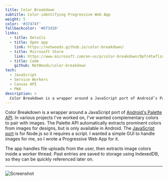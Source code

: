 ```yaml
---
title: Color Breakdown
subtitle: Color-identifying Progressive Web App
weight: 5
color: '#37474f'
fallbackcolor: '#6f3d10'
links:
  - title: Details
  - title: Open app
    link: https://notwoods.github.io/color-breakdown/
  - title: Microsoft Store
    link: https://www.microsoft.com/en-us/p/color-breakdown/9pfc4twflznv
  - title: Code
    github: NotWoods/color-breakdown
tech:
  - JavaScript
  - Service Workers
  - Canvas API
  - PWA
description: >
  Color Breakdown is a wrapper around a JavaScript port of Android’s Palette API. In various projects I’ve worked on, I’ve wanted complementary colors to pair with images. The Palette API automatically extracts prominent colors from images for designs, but is only available in Android. The JavaScript port is for Node.js so it requires a script. I wanted a simple GUI to handle images for me, so I wrote a Progressive Web App for it.
---
```


Color Breakdown is a wrapper around a JavaScript port of [Android's Palette API](https://developer.android.com/training/material/palette-colors). In various projects I've worked on, I've wanted complementary colors to pair with images. The Palette API automatically extracts prominent colors from images for designs, but is only available in Android. The [JavaScript port](https://github.com/akfish/node-vibrant) is for Node.js so it requires a script. I wanted a simple GUI to handle images for me, so I wrote a Progressive Web App for it.

The app handles file uploads from the user, then extracts image colors inside a worker thread. Past entries are saved to storage using IndexedDB, so they can be quickly referenced later on.

---

![Screenshot](screenshot.*)
